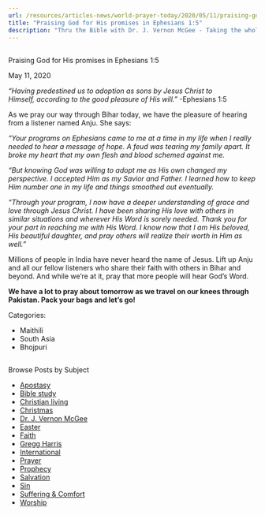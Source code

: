```yaml
---
url: /resources/articles-news/world-prayer-today/2020/05/11/praising-god-for-his-promises-in-ephesians-1-5
title: "Praising God for His promises in Ephesians 1:5"
description: "Thru the Bible with Dr. J. Vernon McGee - Taking the whole Word to the whole world"
---
```







## 
 Praising God for His promises in Ephesians 1:5


May 11, 2020
![]()




*“Having predestined us to adoption as sons by Jesus Christ to Himself, according to the good pleasure of His will.”* -Ephesians 1:5 


As we pray our way through Bihar today, we have the pleasure of hearing from a listener named Anju. She says:


*“Your programs on Ephesians came to me at a time in my life when I really needed to hear a message of hope. A feud was tearing my family apart. It broke my heart that my own flesh and blood schemed against me.*  

  

*“But knowing God was willing to adopt me as His own changed my perspective. I accepted Him as my Savior and Father. I learned how to keep Him number one in my life and things smoothed out eventually.* 


*“Through your program, I now have a deeper understanding of grace and love through Jesus Christ. I have been sharing His love with others in similar situations and wherever His Word is sorely needed. Thank you for your part in reaching me with His Word. I know now that I am His beloved, His beautiful daughter, and pray others will realize their worth in Him as well.”*


Millions of people in India have never heard the name of Jesus. Lift up Anju and all our fellow listeners who share their faith with others in Bihar and beyond. And while we’re at it, pray that more people will hear God’s Word.


**We have a lot to pray about tomorrow as we travel on our knees through Pakistan. Pack your bags and let’s go!** 



Categories: 


* Maithili
* South Asia
* Bhojpuri









## 
 Browse Posts by Subject


* [Apostasy](/resources/articles-news/-in-tags/tags/Apostasy)
* [Bible study](/resources/articles-news/-in-tags/tags/Bible-study)
* [Christian living](/resources/articles-news/-in-tags/tags/Christian-living)
* [Christmas](/resources/articles-news/-in-tags/tags/Christmas)
* [Dr. J. Vernon McGee](/resources/articles-news/-in-tags/tags/Dr-J-Vernon-McGee)
* [Easter](/resources/articles-news/-in-tags/tags/easter)
* [Faith](/resources/articles-news/-in-tags/tags/Faith)
* [Gregg Harris](/resources/articles-news/-in-tags/tags/Gregg-Harris)
* [International](/resources/articles-news/-in-tags/tags/International)
* [Prayer](/resources/articles-news/-in-tags/tags/prayer)
* [Prophecy](/resources/articles-news/-in-tags/tags/Prophecy)
* [Salvation](/resources/articles-news/-in-tags/tags/Salvation)
* [Sin](/resources/articles-news/-in-tags/tags/sin)
* [Suffering & Comfort](/resources/articles-news/-in-tags/tags/Suffering-Comfort)
* [Worship](/resources/articles-news/-in-tags/tags/worship)






